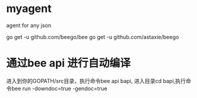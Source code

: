 # myagent
agent for any json

go get -u github.com/beego/bee
go get -u github.com/astaxie/beego

# 通过bee api 进行自动编译
进入到你的GOPATH/src目录，执行命令bee api bapi,
进入目录cd bapi,执行命令bee run -downdoc=true -gendoc=true
